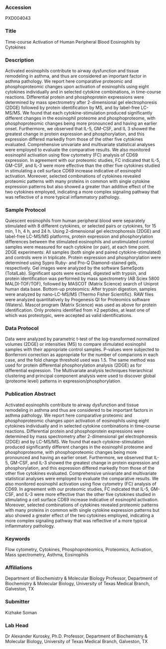 ### Accession
PXD004043

### Title
Time-course Activation of Human Peripheral Blood Eosinophils by Cytokines

### Description
Activated eosinophils contribute to airway dysfunction and tissue remodeling in asthma, and thus are considered an important factor in asthma pathology. We report here comparative proteomic and phosphoproteomic changes upon activation of eosinophils using eight cytokines individually and in selected cytokine combinations, in time-course reactions. Differential protein and phosphoprotein expressions were determined by mass spectrometry after 2-dimensional gel electrophoresis (2DGE) followed by protein identification by MS, and by label-free LC-MS/MS. We found that each cytokine-stimulation produced significantly different changes in the eosinophil proteome and phosphoproteome, with phosphoproteomic changes being more pronounced and having an earlier onset. Furthermore, we observed that IL-5, GM-CSF, and IL 3 showed the greatest change in protein expression and phosphorylation, and this expression differed markedly from those of the other five cytokines evaluated. Comprehensive univariate and multivariate statistical analyses were employed to evaluate the comparative results. We also monitored eosinophil activation using flow cytometry (FC) analysis of CD69 expression. In agreement with our proteomic studies, FC indicated that IL-5, GM-CSF, and IL-3 were more effective than the other five cytokines studied in stimulating a cell surface CD69 increase indicative of eosinophil activation. Moreover, selected combinations of cytokines revealed proteomic patterns with many proteins in common with single cytokine expression patterns but also showed a greater than additive effect of the two cytokines employed, indicating a more complex signaling pathway that was reflective of a more typical inflammatory pathology.

### Sample Protocol
Quiescent eosinophils from human peripheral blood were separately stimulated with 8 different cytokines, or selected pairs or cytokines, for 15 min, 1 h, 4 h, and 24 h. Using 2-dimensional gel electrophoresis (2DGE) and label-free LC-MS/MS platforms, protein expression and phosphorylation differences between the stimulated eosinophils and unstimulated control samples were measured for each cytokine (or pair), at each time point. 2DGE experiments: All samples (both single and paired cytokine-stimulated) and controls were in triplicate. Protein expression and phosphorylation were determined using Sypro Ruby- and Pro-Q Diamond-stained gels, respectively. Gel images were analyzed by the software SameSpots (TotalLab). Significant spots were excised, digested with trypsin, and protein identification was performed by mass spectrometry (AB Sciex 5800 MALDI-TOF/TOF), followed by MASCOT (Matrix Science) search of Uniprot human data base. Bottom-up proteomics: After trypsin digestion, samples were analyzed by nano-LC-MS/MS (Thermo Fisher Scientific). RAW files were analyzed quantitatively by Progenesis QI for Proteomics software (Waters). Mascot program (Matrix Science) was used as above for protein identification. Only proteins identified from ≥2 peptides, at least one of which was proteotypic, were accepted as valid identifications.

### Data Protocol
Data were analyzed by parametric t-test of the log-transformed normalized volumes (2DGE) or intensities (MS) to compare stimulated eosinophil samples with their appropriate control samples. P-values were subjected to Bonferroni correction as appropriate for the number of comparions in each case, and the fold change threshold used was 1.5. The same method was used for protein differential phosphorylation analysis (2DGE) as for differential expression. The Multivariate analysis techniques hierarchical clustering and principal component analysis were used to discover global (proteome level) patterns in expression/phosphorylation.

### Publication Abstract
Activated eosinophils contribute to airway dysfunction and tissue remodeling in asthma and thus are considered to be important factors in asthma pathology. We report here comparative proteomic and phosphoproteomic changes upon activation of eosinophils using eight cytokines individually and in selected cytokine combinations in time-course reactions. Differential protein and phosphoprotein expressions were determined by mass spectrometry after 2-dimensional gel electrophoresis (2DGE) and by LC-MS/MS. We found that each cytokine-stimulation produced significantly different changes in the eosinophil proteome and phosphoproteome, with phosphoproteomic changes being more pronounced and having an earlier onset. Furthermore, we observed that IL-5, GM-CSF, and IL-3 showed the greatest change in protein expression and phosphorylation, and this expression differed markedly from those of the other five cytokines evaluated. Comprehensive univariate and multivariate statistical analyses were employed to evaluate the comparative results. We also monitored eosinophil activation using flow cytometry (FC) analysis of CD69. In agreement with our proteomic studies, FC indicated that IL-5, GM-CSF, and IL-3 were more effective than the other five cytokines studied in stimulating a cell surface CD69 increase indicative of eosinophil activation. Moreover, selected combinations of cytokines revealed proteomic patterns with many proteins in common with single cytokine expression patterns but also showed a greater effect of the two cytokines employed, indicating a more complex signaling pathway that was reflective of a more typical inflammatory pathology.

### Keywords
Flow cytometry, Cytokines, Phosphoproteomics, Proteomics, Activation, Mass spectrometry, Asthma, Eosinophils

### Affiliations
Department of Biochemistry & Molecular Biology
Professor, Department of Biochemistry & Molecular Biology, University of Texas Medical Branch, Galveston, TX

### Submitter
Kizhake Soman

### Lab Head
Dr Alexander Kurosky, Ph.D.
Professor, Department of Biochemistry & Molecular Biology, University of Texas Medical Branch, Galveston, TX


